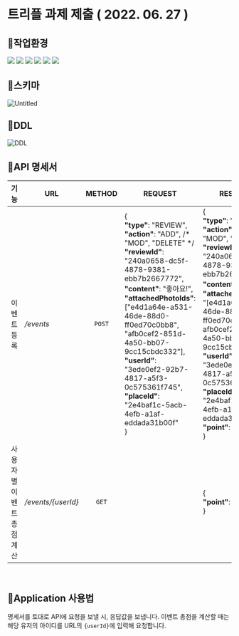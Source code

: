 # 트리플 과제 제출 ( 2022. 06. 27 )

## 📌작업환경

<img src="https://img.shields.io/badge/JAVA 8-orange?style=flat&logo=java&logoColor=white"> <img src="https://img.shields.io/badge/Springboot-6DB33F?style=flat&logo=Springboot&logoColor=white"> <img src="https://img.shields.io/badge/gradle-02303A?style=flat&logo=gradle&logoColor=white"> <img src="https://img.shields.io/badge/MySQL-4479A1??style=flat&logo=MySQL&logoColor=white">
<img src="https://img.shields.io/badge/intelliJ-red?style=flat&logo=IntelliJ+IDEA&logoColor=white"> <img src="https://img.shields.io/badge/Github-black?style=flat&logo=github&logoColor=white">
<br>

## 📌스키마

![Untitled](https://user-images.githubusercontent.com/45547558/175925285-4d1420ff-a464-46ba-b4e5-421759e41feb.png)
<br>

## 📌DDL

![DDL](https://user-images.githubusercontent.com/45547558/175923098-a6337a5d-b6a0-43d2-8f73-70e4c9f4410d.png)
<br>

## 📌API 명세서

|기능|URL|METHOD|REQUEST|RESPONSE|
|:---:|---|:----:|-------|--------| 
|이벤트 등록|*/events*|`POST`|{ <br>**"type"**: "REVIEW",  <br>**"action"**: "ADD", /* "MOD", "DELETE" */  <br>**"reviewId"**: "240a0658-dc5f-4878-9381-ebb7b2667772",  <br>**"content"**: "좋아요!",  <br>**"attachedPhotoIds"**: ["e4d1a64e-a531-46de-88d0-ff0ed70c0bb8", "afb0cef2-851d-4a50-bb07-9cc15cbdc332"],  <br>**"userId"**: "3ede0ef2-92b7-4817-a5f3-0c575361f745",  <br>**"placeId"**: "2e4baf1c-5acb-4efb-a1af-eddada31b00f" <br>}|{ <br>**"type"**: "REVIEW",  <br>**"action"**: "ADD", /* "MOD", "DELETE" */  <br>**"reviewId"**: "240a0658-dc5f-4878-9381-ebb7b2667772",  <br>**"content"**: "좋아요!",  <br>**"attachedPhotoIds"**: "[e4d1a64e-a531-46de-88d0-ff0ed70c0bb8, afb0cef2-851d-4a50-bb07-9cc15cbdc332]",  <br>**"userId"**: "3ede0ef2-92b7-4817-a5f3-0c575361f745",  <br>**"placeId"**: "2e4baf1c-5acb-4efb-a1af-eddada31b00f" <br> **"point"**: 3 <br>}|
|사용자별 이벤트 총점 계산|*/events/{userId}*|`GET`||{<br>**"point"**: 100 <br>}|

<br>

## 📌Application 사용법

명세서를 토대로 API에 요청을 보낼 시, 응답값을 보냅니다.
이벤트 총점을 계산할 때는 해당 유저의 아이디를 URL의 `{userId}`에 입력해 요청합니다.

